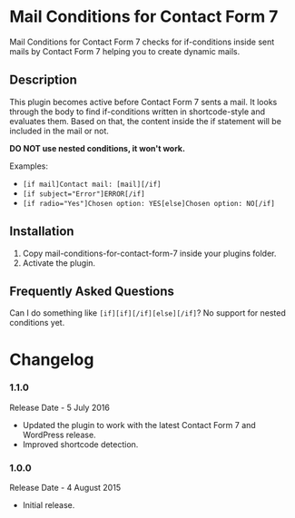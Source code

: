 ﻿# Mail Conditions for Contact Form 7

Mail Conditions for Contact Form 7 checks for if-conditions inside sent mails by Contact Form 7 helping you to create dynamic mails.

## Description

This plugin becomes active before Contact Form 7 sents a mail. It looks through the body to find if-conditions written in shortcode-style and evaluates them. Based on that, the content inside the if statement will be included in the mail or not.
 
**DO NOT use nested conditions, it won't work.**

Examples:

* ```[if mail]Contact mail: [mail][/if]```
* ```[if subject="Error"]ERROR[/if]```
* ```[if radio="Yes"]Chosen option: YES[else]Chosen option: NO[/if]```

## Installation

1. Copy mail-conditions-for-contact-form-7 inside your plugins folder.
2. Activate the plugin.

## Frequently Asked Questions

Can I do something like ```[if][if][/if][else][/if]```? No support for nested conditions yet.

# Changelog

### 1.1.0
Release Date - 5 July 2016
- Updated the plugin to work with the latest Contact Form 7 and WordPress release.
- Improved shortcode detection.

### 1.0.0
Release Date - 4 August 2015
- Initial release.